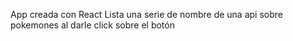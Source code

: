 App creada con React
Lista una serie de nombre de una api sobre pokemones al darle click sobre el botón
